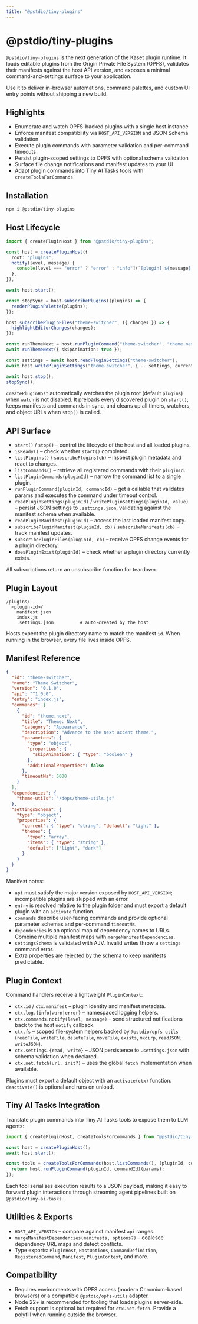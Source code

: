 ```yaml
---
title: "@pstdio/tiny-plugins"
---
```


# @pstdio/tiny-plugins

`@pstdio/tiny-plugins` is the next generation of the Kaset plugin runtime. It loads editable plugins from the Origin Private File System (OPFS), validates their manifests against the host API version, and exposes a minimal command-and-settings surface to your application.

Use it to deliver in-browser automations, command palettes, and custom UI entry points without shipping a new build.

## Highlights

- Enumerate and watch OPFS-backed plugins with a single host instance
- Enforce manifest compatibility via `HOST_API_VERSION` and JSON Schema validation
- Execute plugin commands with parameter validation and per-command timeouts
- Persist plugin-scoped settings to OPFS with optional schema validation
- Surface file change notifications and manifest updates to your UI
- Adapt plugin commands into Tiny AI Tasks tools with `createToolsForCommands`

## Installation

```bash
npm i @pstdio/tiny-plugins
```

## Host Lifecycle

```ts
import { createPluginHost } from "@pstdio/tiny-plugins";

const host = createPluginHost({
  root: "plugins",
  notify(level, message) {
    console[level === "error" ? "error" : "info"](`[plugin] ${message}`);
  },
});

await host.start();

const stopSync = host.subscribePlugins((plugins) => {
  renderPluginPalette(plugins);
});

host.subscribePluginFiles("theme-switcher", ({ changes }) => {
  highlightEditorChanges(changes);
});

const runThemeNext = host.runPluginCommand("theme-switcher", "theme.next");
await runThemeNext({ skipAnimation: true });

const settings = await host.readPluginSettings("theme-switcher");
await host.writePluginSettings("theme-switcher", { ...settings, current: "dark" });

await host.stop();
stopSync();
```

`createPluginHost` automatically watches the plugin root (default `plugins`) when `watch` is not disabled. It preloads every discovered plugin on `start()`, keeps manifests and commands in sync, and cleans up all timers, watchers, and object URLs when `stop()` is called.

## API Surface

- `start()` / `stop()` – control the lifecycle of the host and all loaded plugins.
- `isReady()` – check whether `start()` completed.
- `listPlugins()` / `subscribePlugins(cb)` – inspect plugin metadata and react to changes.
- `listCommands()` – retrieve all registered commands with their `pluginId`.
- `listPluginCommands(pluginId)` – narrow the command list to a single plugin.
- `runPluginCommand(pluginId, commandId)` – get a callable that validates params and executes the command under timeout control.
- `readPluginSettings(pluginId)` / `writePluginSettings(pluginId, value)` – persist JSON settings to `.settings.json`, validating against the manifest schema when available.
- `readPluginManifest(pluginId)` – access the last loaded manifest copy.
- `subscribePluginManifest(pluginId, cb)` / `subscribeManifests(cb)` – track manifest updates.
- `subscribePluginFiles(pluginId, cb)` – receive OPFS change events for a plugin directory.
- `doesPluginExist(pluginId)` – check whether a plugin directory currently exists.

All subscriptions return an unsubscribe function for teardown.

## Plugin Layout

```
/plugins/
  <plugin-id>/
    manifest.json
    index.js
    .settings.json          # auto-created by the host
```

Hosts expect the plugin directory name to match the manifest `id`. When running in the browser, every file lives inside OPFS.

## Manifest Reference

```json
{
  "id": "theme-switcher",
  "name": "Theme Switcher",
  "version": "0.1.0",
  "api": "^1.0.0",
  "entry": "index.js",
  "commands": [
    {
      "id": "theme.next",
      "title": "Theme: Next",
      "category": "Appearance",
      "description": "Advance to the next accent theme.",
      "parameters": {
        "type": "object",
        "properties": {
          "skipAnimation": { "type": "boolean" }
        },
        "additionalProperties": false
      },
      "timeoutMs": 5000
    }
  ],
  "dependencies": {
    "theme-utils": "/deps/theme-utils.js"
  },
  "settingsSchema": {
    "type": "object",
    "properties": {
      "current": { "type": "string", "default": "light" },
      "themes": {
        "type": "array",
        "items": { "type": "string" },
        "default": ["light", "dark"]
      }
    }
  }
}
```

Manifest notes:

- `api` must satisfy the major version exposed by `HOST_API_VERSION`; incompatible plugins are skipped with an error.
- `entry` is resolved relative to the plugin folder and must export a default plugin with an `activate` function.
- `commands` describe user-facing commands and provide optional parameter schemas and per-command `timeoutMs`.
- `dependencies` is an optional map of dependency names to URLs. Combine multiple manifest maps with `mergeManifestDependencies`.
- `settingsSchema` is validated with AJV. Invalid writes throw a `settings` command error.
- Extra properties are rejected by the schema to keep manifests predictable.

## Plugin Context

Command handlers receive a lightweight `PluginContext`:

- `ctx.id` / `ctx.manifest` – plugin identity and manifest metadata.
- `ctx.log.{info|warn|error}` – namespaced logging helpers.
- `ctx.commands.notify(level, message)` – send structured notifications back to the host `notify` callback.
- `ctx.fs` – scoped file-system helpers backed by `@pstdio/opfs-utils` (`readFile`, `writeFile`, `deleteFile`, `moveFile`, `exists`, `mkdirp`, `readJSON`, `writeJSON`).
- `ctx.settings.{read, write}` – JSON persistence to `.settings.json` with schema validation when declared.
- `ctx.net.fetch(url, init?)` – uses the global `fetch` implementation when available.

Plugins must export a default object with an `activate(ctx)` function. `deactivate()` is optional and runs on unload.

## Tiny AI Tasks Integration

Translate plugin commands into Tiny AI Tasks tools to expose them to LLM agents:

```ts
import { createPluginHost, createToolsForCommands } from "@pstdio/tiny-plugins";

const host = createPluginHost();
await host.start();

const tools = createToolsForCommands(host.listCommands(), (pluginId, commandId, params) => {
  return host.runPluginCommand(pluginId, commandId)(params);
});
```

Each tool serialises execution results to a JSON payload, making it easy to forward plugin interactions through streaming agent pipelines built on `@pstdio/tiny-ai-tasks`.

## Utilities & Exports

- `HOST_API_VERSION` – compare against manifest `api` ranges.
- `mergeManifestDependencies(manifests, options?)` – coalesce dependency URL maps and detect conflicts.
- Type exports: `PluginHost`, `HostOptions`, `CommandDefinition`, `RegisteredCommand`, `Manifest`, `PluginContext`, and more.

## Compatibility

- Requires environments with OPFS access (modern Chromium-based browsers) or a compatible `@pstdio/opfs-utils` adapter.
- Node 22+ is recommended for tooling that loads plugins server-side.
- Fetch support is optional but required for `ctx.net.fetch`. Provide a polyfill when running outside the browser.

